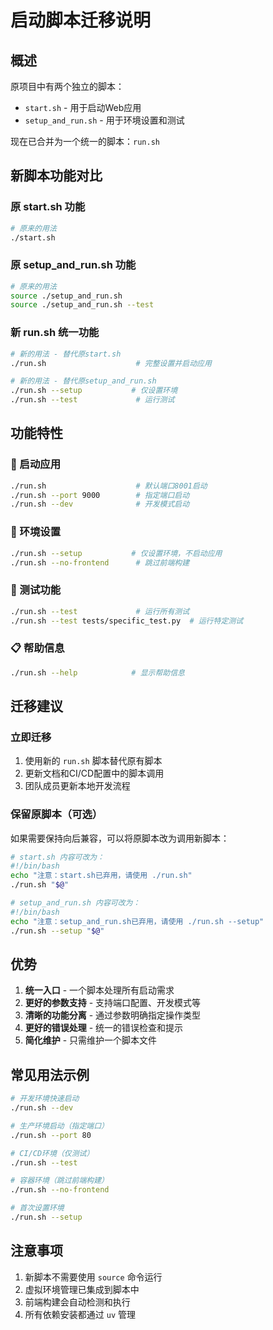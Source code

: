 # 启动脚本迁移说明

## 概述

原项目中有两个独立的脚本：
- `start.sh` - 用于启动Web应用
- `setup_and_run.sh` - 用于环境设置和测试

现在已合并为一个统一的脚本：`run.sh`

## 新脚本功能对比

### 原 start.sh 功能
```bash
# 原来的用法
./start.sh
```

### 原 setup_and_run.sh 功能
```bash
# 原来的用法
source ./setup_and_run.sh
source ./setup_and_run.sh --test
```

### 新 run.sh 统一功能
```bash
# 新的用法 - 替代原start.sh
./run.sh                    # 完整设置并启动应用

# 新的用法 - 替代原setup_and_run.sh
./run.sh --setup           # 仅设置环境
./run.sh --test             # 运行测试
```

## 功能特性

### 🚀 启动应用
```bash
./run.sh                    # 默认端口8001启动
./run.sh --port 9000        # 指定端口启动
./run.sh --dev              # 开发模式启动
```

### 🔧 环境设置
```bash
./run.sh --setup           # 仅设置环境，不启动应用
./run.sh --no-frontend      # 跳过前端构建
```

### 🧪 测试功能
```bash
./run.sh --test             # 运行所有测试
./run.sh --test tests/specific_test.py  # 运行特定测试
```

### 📋 帮助信息
```bash
./run.sh --help            # 显示帮助信息
```

## 迁移建议

### 立即迁移
1. 使用新的 `run.sh` 脚本替代原有脚本
2. 更新文档和CI/CD配置中的脚本调用
3. 团队成员更新本地开发流程

### 保留原脚本（可选）
如果需要保持向后兼容，可以将原脚本改为调用新脚本：

```bash
# start.sh 内容可改为：
#!/bin/bash
echo "注意：start.sh已弃用，请使用 ./run.sh"
./run.sh "$@"

# setup_and_run.sh 内容可改为：
#!/bin/bash
echo "注意：setup_and_run.sh已弃用，请使用 ./run.sh --setup"
./run.sh --setup "$@"
```

## 优势

1. **统一入口** - 一个脚本处理所有启动需求
2. **更好的参数支持** - 支持端口配置、开发模式等
3. **清晰的功能分离** - 通过参数明确指定操作类型
4. **更好的错误处理** - 统一的错误检查和提示
5. **简化维护** - 只需维护一个脚本文件

## 常见用法示例

```bash
# 开发环境快速启动
./run.sh --dev

# 生产环境启动（指定端口）
./run.sh --port 80

# CI/CD环境（仅测试）
./run.sh --test

# 容器环境（跳过前端构建）
./run.sh --no-frontend

# 首次设置环境
./run.sh --setup
```

## 注意事项

1. 新脚本不需要使用 `source` 命令运行
2. 虚拟环境管理已集成到脚本中
3. 前端构建会自动检测和执行
4. 所有依赖安装都通过 `uv` 管理